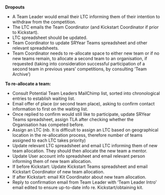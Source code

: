 **Dropouts**

* A Team Leader would email their LTC informing them of their intention to withdraw from the competition.
* The LTC emails the Team Coordinator (and Kickstart Coordinator if prior to Kickstart).
* LTC spreadsheet should be updated.
* Team Coordinator to update SRYear Teams spreadsheet and other relevant spreadsheets.
* Team Coordinator needs to re-allocate space to either new team or if no new teams remain, to allocate a second team to an organisation, if requested (taking into consideration successful participation of a second team in previous years’ competitions, by consulting ‘Team Archive’)


**To re-allocate a team:**
* Consult Potential Team Leaders MailChimp list, sorted into chronological entries to establish waiting list.
* Email offer of place (or second team place), asking to confirm contact information to first on the waiting list.
* Once replied to confirm would still like to participate, update SRYear Teams spreadsheet, assign TLA after checking whether the Organisation has competed before.
* Assign an LTC (nb. It is difficult to assign an LTC based on geographical location in the re-allocation process, therefore number of teams assigned to each LTC takes priority)
* Update relevant LTC spreadsheet and email LTC informing them of new team allocation.  They should then allocate the new team a mentor.
* Update User account info spreadsheet and email relevant person informing them of new team allocation.
* If before Kickstart: Update Kickstart Teams spreadsheet and email Kickstart Coordinator of new team allocation.
* If after Kickstart: email Kit Coordinator about new team allocation.
* Reply to confirmation email from Team Leader with ‘Team Leader Intro’ email edited to ensure up-to-date info re. Kickstart/obtaining kit.
